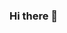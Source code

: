 ### Hi there 👋

<!--
**akashjadhav3/akashjadhav3** is a ✨ _special_ ✨ repository because its `README.md` (this file) appears on your GitHub profile.

Here are some ideas to get you started:

#!/usr/bin/python
# -*- coding: utf-8 -*-


class FullStackDeveloper:

    def __init__(self):
        self.first_name = "Akash"
        self.last_name = "Jadhav"
        self.role = "FullStack Developer"

    def say_hi(self):
        print("Thanks for dropping by, hope you find some of my work interesting.")


me = FullStackDeveloper()
me.say_hi()

